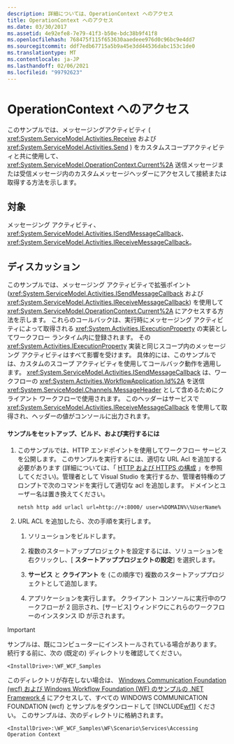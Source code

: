 ```yaml
---
description: 詳細については、OperationContext へのアクセス
title: OperationContext へのアクセス
ms.date: 03/30/2017
ms.assetid: 4e92efe8-7e79-41f3-b50e-bdc38b9f41f8
ms.openlocfilehash: 768475f115f653630aaedeee976d0c96bc9e4dd7
ms.sourcegitcommit: ddf7edb67715a5b9a45e3dd44536dabc153c1de0
ms.translationtype: MT
ms.contentlocale: ja-JP
ms.lasthandoff: 02/06/2021
ms.locfileid: "99792623"
---
```

# <a name="accessing-operationcontext"></a>OperationContext へのアクセス

このサンプルでは、メッセージングアクティビティ ( <xref:System.ServiceModel.Activities.Receive> および <xref:System.ServiceModel.Activities.Send> ) をカスタムスコープアクティビティと共に使用して、 <xref:System.ServiceModel.OperationContext.Current%2A> 送信メッセージまたは受信メッセージ内のカスタムメッセージヘッダーにアクセスして接続または取得する方法を示します。  
  
## <a name="demonstrates"></a>対象  

 メッセージング アクティビティ、<xref:System.ServiceModel.Activities.ISendMessageCallback>、<xref:System.ServiceModel.Activities.IReceiveMessageCallback>。  
  
## <a name="discussion"></a>ディスカッション  

 このサンプルでは、メッセージング アクティビティで拡張ポイント (<xref:System.ServiceModel.Activities.ISendMessageCallback> および <xref:System.ServiceModel.Activities.IReceiveMessageCallback>) を使用して <xref:System.ServiceModel.OperationContext.Current%2A> にアクセスする方法を示します。 これらのコールバックは、実行時にメッセージング アクティビティによって取得される <xref:System.Activities.IExecutionProperty> の実装としてワークフロー ランタイム内に登録されます。 その <xref:System.Activities.IExecutionProperty> 実装と同じスコープ内のメッセージング アクティビティはすべて影響を受けます。 具体的には、このサンプルでは、カスタムのスコープ アクティビティを使用してコールバック動作を適用します。 <xref:System.ServiceModel.Activities.ISendMessageCallback> は、ワークフローの <xref:System.Activities.WorkflowApplication.Id%2A> を送信 <xref:System.ServiceModel.Channels.MessageHeader> として含めるためにクライアント ワークフローで使用されます。 このヘッダーはサービスで <xref:System.ServiceModel.Activities.IReceiveMessageCallback> を使用して取得され、ヘッダーの値がコンソールに出力されます。  
  
#### <a name="to-set-up-build-and-run-the-sample"></a>サンプルをセットアップ、ビルド、および実行するには  
  
1. このサンプルでは、HTTP エンドポイントを使用してワークフロー サービスを公開します。 このサンプルを実行するには、適切な URL Acl を追加する必要があります (詳細については、「 [HTTP および HTTPS の構成](../../wcf/feature-details/configuring-http-and-https.md) 」を参照してください)。管理者として Visual Studio を実行するか、管理者特権のプロンプトで次のコマンドを実行して適切な acl を追加します。 ドメインとユーザー名は置き換えてください。  
  
    ```console  
    netsh http add urlacl url=http://+:8000/ user=%DOMAIN%\%UserName%  
    ```  
  
2. URL ACL を追加したら、次の手順を実行します。  
  
    1. ソリューションをビルドします。  
  
    2. 複数のスタートアッププロジェクトを設定するには、ソリューションを右クリックし、[ **スタートアッププロジェクトの設定**] を選択します。  
  
    3. **サービス** と **クライアント** を (この順序で) 複数のスタートアッププロジェクトとして追加します。  
  
    4. アプリケーションを実行します。 クライアント コンソールに実行中のワークフローが 2 回示され、[サービス] ウィンドウにこれらのワークフローのインスタンス ID が示されます。  
  
> [!IMPORTANT]
> サンプルは、既にコンピューターにインストールされている場合があります。 続行する前に、次の (既定の) ディレクトリを確認してください。  
>
> `<InstallDrive>:\WF_WCF_Samples`  
>
> このディレクトリが存在しない場合は、 [Windows Communication Foundation (wcf) および Windows Workflow Foundation (WF) のサンプルの .NET Framework 4](https://www.microsoft.com/download/details.aspx?id=21459) にアクセスして、すべての WINDOWS COMMUNICATION FOUNDATION (wcf) とサンプルをダウンロードして [!INCLUDE[wf1](../../../../includes/wf1-md.md)] ください。 このサンプルは、次のディレクトリに格納されます。  
>
> `<InstallDrive>:\WF_WCF_Samples\WF\Scenario\Services\Accessing Operation Context`
